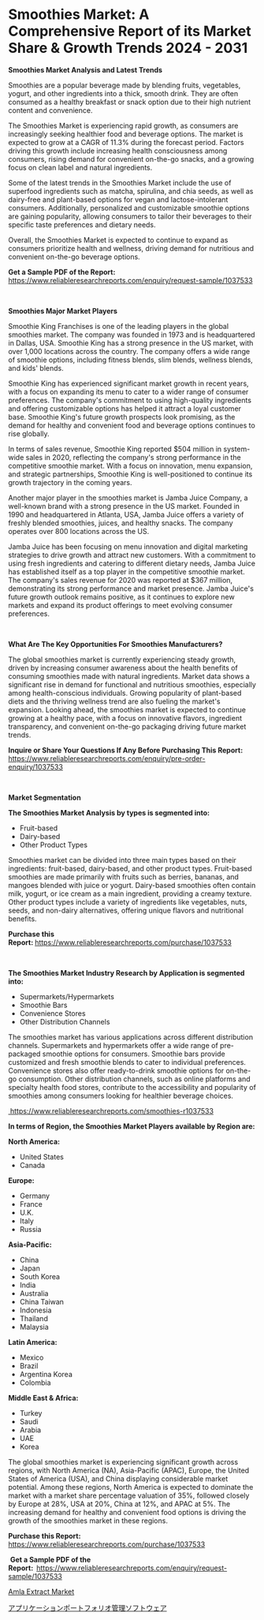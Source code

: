 <p><h1>Smoothies Market: A Comprehensive Report of its Market Share & Growth Trends 2024 - 2031</h1></p><p><strong>Smoothies Market Analysis and Latest Trends</strong></p>
<p><p>Smoothies are a popular beverage made by blending fruits, vegetables, yogurt, and other ingredients into a thick, smooth drink. They are often consumed as a healthy breakfast or snack option due to their high nutrient content and convenience.</p><p>The Smoothies Market is experiencing rapid growth, as consumers are increasingly seeking healthier food and beverage options. The market is expected to grow at a CAGR of 11.3% during the forecast period. Factors driving this growth include increasing health consciousness among consumers, rising demand for convenient on-the-go snacks, and a growing focus on clean label and natural ingredients.</p><p>Some of the latest trends in the Smoothies Market include the use of superfood ingredients such as matcha, spirulina, and chia seeds, as well as dairy-free and plant-based options for vegan and lactose-intolerant consumers. Additionally, personalized and customizable smoothie options are gaining popularity, allowing consumers to tailor their beverages to their specific taste preferences and dietary needs.</p><p>Overall, the Smoothies Market is expected to continue to expand as consumers prioritize health and wellness, driving demand for nutritious and convenient on-the-go beverage options.</p></p>
<p><strong>Get a Sample PDF of the Report:&nbsp;</strong> <a href="https://www.reliableresearchreports.com/enquiry/request-sample/1037533">https://www.reliableresearchreports.com/enquiry/request-sample/1037533</a></p>
<p>&nbsp;</p>
<p><strong>Smoothies Major Market Players</strong></p>
<p><p>Smoothie King Franchises is one of the leading players in the global smoothies market. The company was founded in 1973 and is headquartered in Dallas, USA. Smoothie King has a strong presence in the US market, with over 1,000 locations across the country. The company offers a wide range of smoothie options, including fitness blends, slim blends, wellness blends, and kids' blends.</p><p>Smoothie King has experienced significant market growth in recent years, with a focus on expanding its menu to cater to a wider range of consumer preferences. The company's commitment to using high-quality ingredients and offering customizable options has helped it attract a loyal customer base. Smoothie King's future growth prospects look promising, as the demand for healthy and convenient food and beverage options continues to rise globally.</p><p>In terms of sales revenue, Smoothie King reported $504 million in system-wide sales in 2020, reflecting the company's strong performance in the competitive smoothie market. With a focus on innovation, menu expansion, and strategic partnerships, Smoothie King is well-positioned to continue its growth trajectory in the coming years.</p><p>Another major player in the smoothies market is Jamba Juice Company, a well-known brand with a strong presence in the US market. Founded in 1990 and headquartered in Atlanta, USA, Jamba Juice offers a variety of freshly blended smoothies, juices, and healthy snacks. The company operates over 800 locations across the US.</p><p>Jamba Juice has been focusing on menu innovation and digital marketing strategies to drive growth and attract new customers. With a commitment to using fresh ingredients and catering to different dietary needs, Jamba Juice has established itself as a top player in the competitive smoothie market. The company's sales revenue for 2020 was reported at $367 million, demonstrating its strong performance and market presence. Jamba Juice's future growth outlook remains positive, as it continues to explore new markets and expand its product offerings to meet evolving consumer preferences.</p></p>
<p>&nbsp;</p>
<p><strong>What Are The Key Opportunities For Smoothies Manufacturers?</strong></p>
<p><p>The global smoothies market is currently experiencing steady growth, driven by increasing consumer awareness about the health benefits of consuming smoothies made with natural ingredients. Market data shows a significant rise in demand for functional and nutritious smoothies, especially among health-conscious individuals. Growing popularity of plant-based diets and the thriving wellness trend are also fueling the market's expansion. Looking ahead, the smoothies market is expected to continue growing at a healthy pace, with a focus on innovative flavors, ingredient transparency, and convenient on-the-go packaging driving future market trends.</p></p>
<p><strong>Inquire or Share Your Questions If Any Before Purchasing This Report:</strong> <a href="https://www.reliableresearchreports.com/enquiry/pre-order-enquiry/1037533">https://www.reliableresearchreports.com/enquiry/pre-order-enquiry/1037533</a></p>
<p>&nbsp;</p>
<p><strong>Market Segmentation</strong></p>
<p><strong>The Smoothies Market Analysis by types is segmented into:</strong></p>
<p><ul><li>Fruit-based</li><li>Dairy-based</li><li>Other Product Types</li></ul></p>
<p><p>Smoothies market can be divided into three main types based on their ingredients: fruit-based, dairy-based, and other product types. Fruit-based smoothies are made primarily with fruits such as berries, bananas, and mangoes blended with juice or yogurt. Dairy-based smoothies often contain milk, yogurt, or ice cream as a main ingredient, providing a creamy texture. Other product types include a variety of ingredients like vegetables, nuts, seeds, and non-dairy alternatives, offering unique flavors and nutritional benefits.</p></p>
<p><strong>Purchase this Report:&nbsp;</strong><a href="https://www.reliableresearchreports.com/purchase/1037533">https://www.reliableresearchreports.com/purchase/1037533</a></p>
<p>&nbsp;</p>
<p><strong>The Smoothies Market Industry Research by Application is segmented into:</strong></p>
<p><ul><li>Supermarkets/Hypermarkets</li><li>Smoothie Bars</li><li>Convenience Stores</li><li>Other Distribution Channels</li></ul></p>
<p><p>The smoothies market has various applications across different distribution channels. Supermarkets and hypermarkets offer a wide range of pre-packaged smoothie options for consumers. Smoothie bars provide customized and fresh smoothie blends to cater to individual preferences. Convenience stores also offer ready-to-drink smoothie options for on-the-go consumption. Other distribution channels, such as online platforms and specialty health food stores, contribute to the accessibility and popularity of smoothies among consumers looking for healthier beverage choices.</p></p>
<p><a href="https://www.reliableresearchreports.com/smoothies-r1037533">&nbsp;https://www.reliableresearchreports.com/smoothies-r1037533</a></p>
<p><strong>In terms of Region, the Smoothies Market Players available by Region are:</strong></p>
<p>
    <p> <strong> North America: </strong>
        <ul>
            <li>United States</li>
            <li>Canada</li>
        </ul>
        </p> 
    <p> <strong> Europe: </strong>
        <ul>
            <li>Germany</li>
            <li>France</li>
            <li>U.K.</li>
            <li>Italy</li>
            <li>Russia</li>
        </ul>
        </p> 
    <p> <strong> Asia-Pacific: </strong>
        <ul>
            <li>China</li>
            <li>Japan</li>
            <li>South Korea</li>
            <li>India</li>
            <li>Australia</li>
            <li>China Taiwan</li>
            <li>Indonesia</li>
            <li>Thailand</li>
            <li>Malaysia</li>
        </ul>
        </p> 
    <p> <strong> Latin America: </strong>
        <ul>
            <li>Mexico</li>
            <li>Brazil</li>
            <li>Argentina Korea</li>
            <li>Colombia</li>
        </ul>
        </p> 
    <p> <strong> Middle East & Africa: </strong>
        <ul>
            <li>Turkey</li>
            <li>Saudi</li>
            <li>Arabia</li>
            <li>UAE</li>
            <li>Korea</li>
        </ul>
    </p>
    </p>
<p><p>The global smoothies market is experiencing significant growth across regions, with North America (NA), Asia-Pacific (APAC), Europe, the United States of America (USA), and China displaying considerable market potential. Among these regions, North America is expected to dominate the market with a market share percentage valuation of 35%, followed closely by Europe at 28%, USA at 20%, China at 12%, and APAC at 5%. The increasing demand for healthy and convenient food options is driving the growth of the smoothies market in these regions.</p></p>
<p><strong>Purchase this Report: </strong><a href="https://www.reliableresearchreports.com/purchase/1037533">https://www.reliableresearchreports.com/purchase/1037533</a></p>
<p>&nbsp;<strong>Get a Sample PDF of the Report:&nbsp;&nbsp;</strong><a href="https://www.reliableresearchreports.com/enquiry/request-sample/1037533">https://www.reliableresearchreports.com/enquiry/request-sample/1037533</a></p>
<p><strong></strong></p>
<p><p><a href="https://github.com/FassouRP/Market-Research-Report-List-4/blob/main/amla-extract-market.md">Amla Extract Market</a></p><p><a href="https://medium.com/@brycenboyer2023/%E3%82%A2%E3%83%97%E3%83%AA%E3%82%B1%E3%83%BC%E3%82%B7%E3%83%A7%E3%83%B3%E3%83%9D%E3%83%BC%E3%83%88%E3%83%95%E3%82%A9%E3%83%AA%E3%82%AA%E7%AE%A1%E7%90%86%E3%82%BD%E3%83%95%E3%83%88%E3%82%A6%E3%82%A7%E3%82%A2%E5%B8%82%E5%A0%B4%E3%81%AE%E5%88%86%E6%9E%90-%E3%82%B0%E3%83%AD%E3%83%BC%E3%83%90%E3%83%AB%E6%A5%AD%E7%95%8C%E3%81%AE%E5%B1%95%E6%9C%9B%E3%81%A8%E4%BA%88%E6%B8%AC-2024%E5%B9%B4%E3%81%8B%E3%82%892031%E5%B9%B4-2dd7e2d2e809">アプリケーションポートフォリオ管理ソフトウェア</a></p></p>